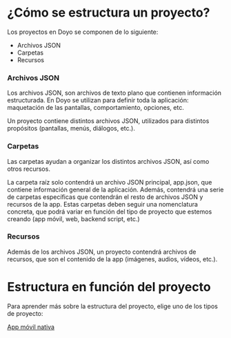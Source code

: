 # ¿Cómo se estructura un proyecto?

Los proyectos en Doyo se componen de lo siguiente:

- Archivos JSON
- Carpetas
- Recursos

### Archivos JSON

Los archivos JSON, son archivos de texto plano que contienen información estructurada. En Doyo se utilizan para definir toda la aplicación: maquetación de las pantallas, comportamiento, opciones, etc.

Un proyecto contiene distintos archivos JSON, utilizados para distintos propósitos (pantallas, menús, diálogos, etc.).


### Carpetas

Las carpetas ayudan a organizar los distintos archivos JSON, así como otros recursos.

La carpeta raíz solo contendrá un archivo JSON principal, app.json, que contiene información general de la aplicación. Además, contendrá una serie de carpetas específicas que contendrán el resto de archivos JSON y recursos de la app. Estas carpetas deben seguir una nomenclatura concreta, que podrá variar en función del tipo de proyecto que estemos creando (app móvil, web, backend script, etc.)

### Recursos

Además de los archivos JSON, un proyecto contendrá archivos de recursos, que son el contenido de la app (imágenes, audios, vídeos, etc.).




Estructura en función del proyecto
=============

Para aprender más sobre la estructura del proyecto, elige uno de los tipos de proyecto:

[App móvil nativa](https://github.com/brokolit/wisdom/tree/master/spanish/doyo/app_movil)
